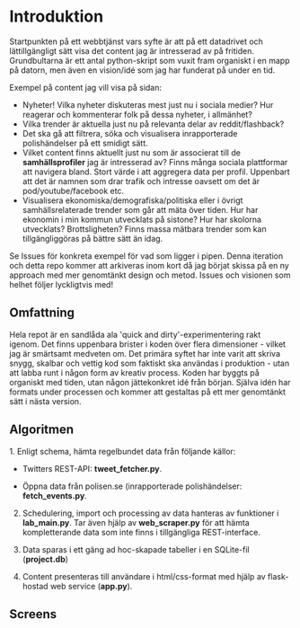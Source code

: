 <h1>Introduktion</h1>
Startpunkten på ett webbtjänst vars syfte är att på ett datadrivet och lättillgängligt sätt visa det content jag är intresserad av på fritiden. Grundbultarna är ett antal python-skript som vuxit fram organiskt i en mapp på datorn, men även en vision/idé som jag har funderat på under en tid. 

Exempel på content jag vill visa på sidan:
* Nyheter! Vilka nyheter diskuteras mest just nu i sociala medier? Hur reagerar och kommenterar folk på dessa nyheter, i allmänhet?
* Vilka trender är aktuella just nu på relevanta delar av reddit/flashback?
* Det ska gå att filtrera, söka och visualisera inrapporterade polishändelser på ett smidigt sätt.
* Vilket content finns aktuellt just nu som är associerat till de <b>samhällsprofiler</b> jag är intresserad av? Finns många sociala plattformar att navigera bland. Stort värde i att aggregera data per profil. Uppenbart att det är namnen som drar trafik och intresse oavsett om det är pod/youtube/facebook etc.
* Visualisera ekonomiska/demografiska/politiska eller i övrigt samhällsrelaterade trender som går att mäta över tiden. Hur har ekonomin i min kommun utvecklats på sistone? Hur har skolorna utvecklats? Brottsligheten? Finns massa mätbara trender som kan tillgängliggöras på bättre sätt än idag.

Se Issues för konkreta exempel för vad som ligger i pipen. Denna iteration och detta repo kommer att arkiveras inom kort då jag börjat skissa på en ny approach med mer genomtänkt design och metod. Issues och visionen som helhet följer lyckligtvis med!

<h2>Omfattning</h2>
Hela repot är en sandlåda ala 'quick and dirty'-experimentering rakt igenom. Det finns uppenbara brister i koden över flera dimensioner - vilket jag är smärtsamt medveten om. Det primära syftet har inte varit att skriva snygg, skalbar och vettig kod som faktiskt ska användas i produktion - utan att labba runt i någon form av kreativ process. Koden har byggts på organiskt med tiden, utan någon jättekonkret idé från början. Själva idén har formats under processen och kommer att gestaltas på ett mer genomtänkt sätt i nästa version.


<h2>Algoritmen</h2>
1. Enligt schema, hämta regelbundet data från följande källor:


*  Twitters REST-API: <b>tweet_fetcher.py</b>.


*  Öppna data från polisen.se (inrapporterade polishändelser: <b>fetch_events.py</b>.
  
2. Schedulering, import och processing av data hanteras av funktioner i <b>lab_main.py</b>. Tar även hjälp av <b>web_scraper.py</b> för att hämta kompletterande data som inte finns i tillgängliga REST-interface.

3. Data sparas i ett gäng ad hoc-skapade tabeller i en SQLite-fil (<b>project.db</b>)

4. Content presenteras till användare i html/css-format med hjälp av flask-hostad web service (<b>app.py</b>).
<h2>Screens</h2>


